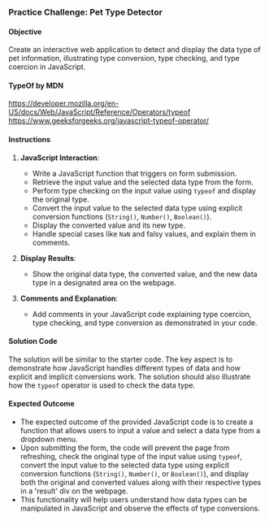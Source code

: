 ### Practice Challenge: Pet Type Detector

#### Objective
Create an interactive web application to detect and display the data type of pet information, illustrating type conversion, type checking, and type coercion in JavaScript.

#### TypeOf by MDN
https://developer.mozilla.org/en-US/docs/Web/JavaScript/Reference/Operators/typeof
https://www.geeksforgeeks.org/javascript-typeof-operator/

#### Instructions

1. **JavaScript Interaction**:
   - Write a JavaScript function that triggers on form submission.
   - Retrieve the input value and the selected data type from the form.
   - Perform type checking on the input value using `typeof` and display the original type.
   - Convert the input value to the selected data type using explicit conversion functions (`String()`, `Number()`, `Boolean()`).
   - Display the converted value and its new type.
   - Handle special cases like `NaN` and falsy values, and explain them in comments.

2. **Display Results**:
   - Show the original data type, the converted value, and the new data type in a designated area on the webpage.

3. **Comments and Explanation**:
   - Add comments in your JavaScript code explaining type coercion, type checking, and type conversion as demonstrated in your code.

#### Solution Code
The solution will be similar to the starter code. The key aspect is to demonstrate how JavaScript handles different types of data and how explicit and implicit conversions work. The solution should also illustrate how the `typeof` operator is used to check the data type.

#### Expected Outcome
- The expected outcome of the provided JavaScript code is to create a function that allows users to input a value and select a data type from a dropdown menu. 
- Upon submitting the form, the code will prevent the page from refreshing, check the original type of the input value using `typeof`, convert the input value to the selected data type using explicit conversion functions (`String()`, `Number()`, or `Boolean()`), and display both the original and converted values along with their respective types in a 'result' div on the webpage. 
- This functionality will help users understand how data types can be manipulated in JavaScript and observe the effects of type conversions.
